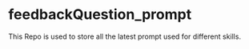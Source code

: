 # feedbackQuestion_prompt
 This Repo is used to store all the latest prompt used for different skills.
